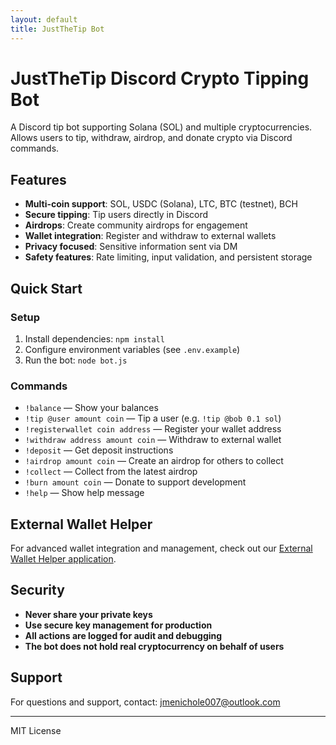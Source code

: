 ```yaml
---
layout: default
title: JustTheTip Bot
---
```


# JustTheTip Discord Crypto Tipping Bot

A Discord tip bot supporting Solana (SOL) and multiple cryptocurrencies. Allows users to tip, withdraw, airdrop, and donate crypto via Discord commands.

## Features

- **Multi-coin support**: SOL, USDC (Solana), LTC, BTC (testnet), BCH
- **Secure tipping**: Tip users directly in Discord
- **Airdrops**: Create community airdrops for engagement
- **Wallet integration**: Register and withdraw to external wallets  
- **Privacy focused**: Sensitive information sent via DM
- **Safety features**: Rate limiting, input validation, and persistent storage

## Quick Start

### Setup
1. Install dependencies: `npm install`
2. Configure environment variables (see `.env.example`)
3. Run the bot: `node bot.js`

### Commands
- `!balance` — Show your balances
- `!tip @user amount coin` — Tip a user (e.g. `!tip @bob 0.1 sol`)
- `!registerwallet coin address` — Register your wallet address
- `!withdraw address amount coin` — Withdraw to external wallet
- `!deposit` — Get deposit instructions
- `!airdrop amount coin` — Create an airdrop for others to collect
- `!collect` — Collect from the latest airdrop
- `!burn amount coin` — Donate to support development
- `!help` — Show help message

## External Wallet Helper

For advanced wallet integration and management, check out our [External Wallet Helper application](../justthetip---external-wallet-helper/).

## Security

- **Never share your private keys**
- **Use secure key management for production**
- **All actions are logged for audit and debugging**
- **The bot does not hold real cryptocurrency on behalf of users**

## Support

For questions and support, contact: [jmenichole007@outlook.com](mailto:jmenichole007@outlook.com)

---

MIT License